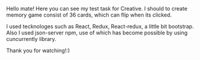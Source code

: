 Hello mate! Here you can see my test task for Creative. I should to create memory game consist of 36 cards, which can flip when its clicked.

I used tecknologes such as React, Redux, React-redux, a little bit bootstrap. Also I used json-server npm, use of which has become possible by using cuncurrently library.

Thank you for watching!:)